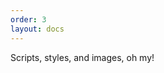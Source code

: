 ```yaml
---
order: 3
layout: docs
---
```


<app-heading-box heading="Resources">
  <p>Scripts, styles, and images, oh my!</p>
</app-heading-box>
